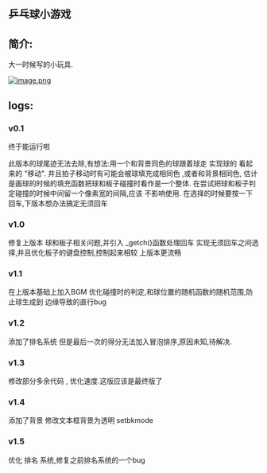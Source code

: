 ## **乒乓球小游戏**

## 简介:

大一时候写的小玩具.



<a href="https://sm.ms/image/bxUmj1VH7krzhRp" target="_blank"><img src="https://s2.loli.net/2022/09/02/bxUmj1VH7krzhRp.png" alt="image.png"></a>





## logs:

### v0.1

终于能运行啦

此版本的球尾迹无法去除,有想法:用一个和背景同色的球跟着球走
实现球的 看起来的 "移动".
并且拍子移动时有可能会被球填充成相同色 ,或者和背景相同色,
估计是画球的时候的填充函数把球和板子碰撞时看作是一个整体.
在尝试把球和板子判定碰撞的时候中间留一个像素宽的间隔,应该
不影响使用.
在选择的时候要按一下回车,下版本想办法搞定无须回车

### v1.0

修复上版本 球和板子相关问题,并引入 _getch()函数处理回车
实现无须回车之间选择,并且优化板子的键盘控制,控制起来相较
上版本更流畅

### v1.1

在上版本基础上加入BGM
优化碰撞时的判定,和球位置的随机函数的随机范围,防止球生成到
边缘导致的直行bug

### v1.2

添加了排名系统
但是最后一次的得分无法加入冒泡排序,原因未知,待解决.

### v1.3

修改部分多余代码 , 优化速度.这版应该是最终版了

### v1.4

添加了背景 修改文本框背景为透明 setbkmode

### v1.5

优化 排名 系统,修复之前排名系统的一个bug